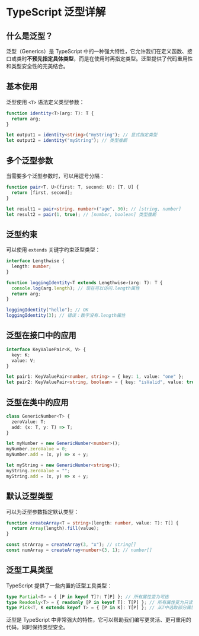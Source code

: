 # TypeScript 泛型详解

## 什么是泛型？

泛型（Generics）是 TypeScript 中的一种强大特性，它允许我们在定义函数、接口或类时**不预先指定具体类型**，而是在使用时再指定类型。泛型提供了代码重用性和类型安全性的完美结合。

## 基本使用

泛型使用 `<T>` 语法定义类型参数：

```typescript
function identity<T>(arg: T): T {
  return arg;
}

let output1 = identity<string>("myString"); // 显式指定类型
let output2 = identity("myString"); // 类型推断
```

## 多个泛型参数

当需要多个泛型参数时，可以用逗号分隔：

```typescript
function pair<T, U>(first: T, second: U): [T, U] {
  return [first, second];
}

let result1 = pair<string, number>("age", 30); // [string, number]
let result2 = pair(1, true); // [number, boolean] 类型推断
```

## 泛型约束

可以使用 `extends` 关键字约束泛型类型：

```typescript
interface Lengthwise {
  length: number;
}

function loggingIdentity<T extends Lengthwise>(arg: T): T {
  console.log(arg.length); // 现在可以访问.length属性
  return arg;
}

loggingIdentity("hello"); // OK
loggingIdentity(3); // 错误：数字没有.length属性
```

## 泛型在接口中的应用

```typescript
interface KeyValuePair<K, V> {
  key: K;
  value: V;
}

let pair1: KeyValuePair<number, string> = { key: 1, value: "one" };
let pair2: KeyValuePair<string, boolean> = { key: "isValid", value: true };
```

## 泛型在类中的应用

```typescript
class GenericNumber<T> {
  zeroValue: T;
  add: (x: T, y: T) => T;
}

let myNumber = new GenericNumber<number>();
myNumber.zeroValue = 0;
myNumber.add = (x, y) => x + y;

let myString = new GenericNumber<string>();
myString.zeroValue = "";
myString.add = (x, y) => x + y;
```

## 默认泛型类型

可以为泛型参数指定默认类型：

```typescript
function createArray<T = string>(length: number, value: T): T[] {
  return Array(length).fill(value);
}

const strArray = createArray(3, "x"); // string[]
const numArray = createArray<number>(3, 1); // number[]
```

## 泛型工具类型

TypeScript 提供了一些内置的泛型工具类型：

```typescript
type Partial<T> = { [P in keyof T]?: T[P] }; // 所有属性变为可选
type Readonly<T> = { readonly [P in keyof T]: T[P] }; // 所有属性变为只读
type Pick<T, K extends keyof T> = { [P in K]: T[P] }; // 从T中选取部分属性
```

泛型是 TypeScript 中非常强大的特性，它可以帮助我们编写更灵活、更可重用的代码，同时保持类型安全。
